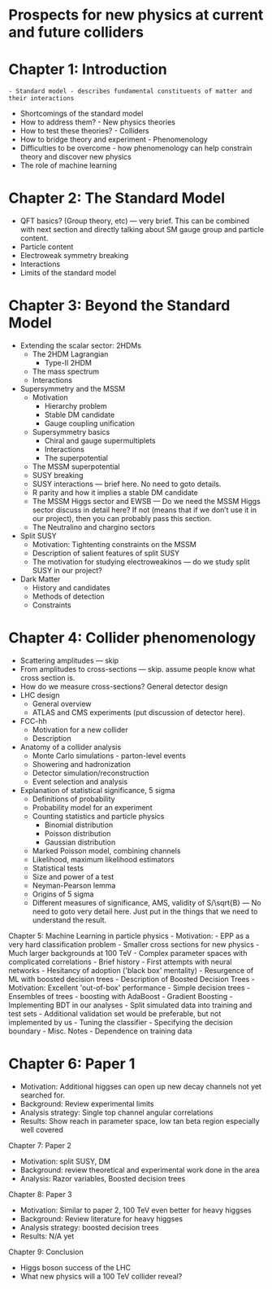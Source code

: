 Prospects for new physics at current and future colliders
=========================================================

# Chapter 1: Introduction
    - Standard model - describes fundamental constituents of matter and their interactions
  - Shortcomings of the standard model
  - How to address them? - New physics theories
  - How to test these theories? - Colliders
  - How to bridge theory and experiment - Phenomenology
  - Difficulties to be overcome - how phenomenology can help constrain theory and discover new physics
  - The role of machine learning

# Chapter 2: The Standard Model
  - QFT basics? (Group theory, etc)  — very brief. This can be combined with next section and directly talking about SM gauge group and particle content. 
  - Particle content
  - Electroweak symmetry breaking
  - Interactions
  - Limits of the standard model

# Chapter 3: Beyond the Standard Model
  - Extending the scalar sector: 2HDMs
      - The 2HDM Lagrangian
          - Type-II 2HDM
      - The mass spectrum
      - Interactions
  - Supersymmetry and the MSSM
      - Motivation
        - Hierarchy problem
        - Stable DM candidate
        - Gauge coupling unification
      - Supersymmetry basics
        - Chiral and gauge supermultiplets
        - Interactions
        - The superpotential
      - The MSSM superpotential
      - SUSY breaking
      - SUSY interactions  — brief here.  No need to goto details.
      - R parity and how it implies a stable DM candidate
      - The MSSM Higgs sector and EWSB  — Do we need the MSSM Higgs sector discuss in detail here? If not (means that if we don’t use it in our project), then you can probably pass this section. 
      - The Neutralino and chargino sectors
  - Split SUSY
      - Motivation: Tightenting constraints on the MSSM
      - Description of salient features of split SUSY
      - The motivation for studying electroweakinos     — do we study split SUSY in our project? 
  - Dark Matter
      - History and candidates
      - Methods of detection
      - Constraints

# Chapter 4: Collider phenomenology
  - Scattering amplitudes  — skip
  - From amplitudes to cross-sections — skip.  assume people know what cross section is. 
  - How do we measure cross-sections? General detector design
  - LHC design
      - General overview
      - ATLAS and CMS experiments (put discussion of detector here).
  - FCC-hh
      - Motivation for a new collider
      - Description
  - Anatomy of a collider analysis
      - Monte Carlo simulations - parton-level events
      - Showering and hadronization
      - Detector simulation/reconstruction
      - Event selection and analysis
  - Explanation of statistical significance, 5 sigma
      - Definitions of probability
      - Probability model for an experiment
      - Counting statistics and particle physics
          - Binomial distribution
          - Poisson distribution
          - Gaussian distribution
      - Marked Poisson model, combining channels
      - Likelihood, maximum likelihood estimators
      - Statistical tests
      - Size and power of a test
      - Neyman-Pearson lemma
      - Origins of 5 sigma
      - Different measures of significance, 
          AMS, validity of S/\sqrt{B}  — No need to goto very detail here.  Just put in the things that we need to understand the result. 

Chapter 5: Machine Learning in particle physics
    - Motivation: 
        - EPP as a very hard classification problem
        - Smaller cross sections for new physics
        - Much larger backgrounds at 100 TeV
        - Complex parameter spaces with complicated correlations
    - Brief history
        - First attempts with neural networks
        - Hesitancy of adoption ('black box' mentality)
        - Resurgence of ML with boosted decision trees
    - Description of Boosted Decision Trees
        - Motivation: Excellent 'out-of-box' performance
        - Simple decision trees
        - Ensembles of trees - boosting with AdaBoost
        - Gradient Boosting
    - Implementing BDT in our analyses
        - Split simulated data into training and test sets 
          - Additional validation set would be preferable, but not implemented by us
        - Tuning the classifier
        - Specifying the decision boundary
        - Misc. Notes
          - Dependence on training data

# Chapter 6: Paper 1
  - Motivation: Additional higgses can open up new decay channels not yet searched for.
  - Background: Review experimental limits
  - Analysis strategy: Single top channel angular correlations
  - Results: Show reach in parameter space, low tan beta region especially well covered

Chapter 7: Paper 2
  - Motivation: split SUSY, DM
  - Background: review theoretical and experimental work done in the area
  - Analysis: Razor variables, Boosted decision trees

Chapter 8: Paper 3
  - Motivation: Similar to paper 2, 100 TeV even better for heavy higgses
  - Background: Review literature for heavy higgses
  - Analysis strategy: boosted decision trees
  - Results: N/A yet

Chapter 9: Conclusion
  - Higgs boson success of the LHC
  - What new physics will a 100 TeV collider reveal?
